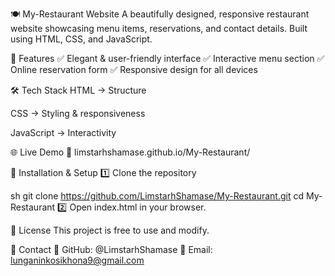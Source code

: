 🍽️ My-Restaurant Website
A beautifully designed, responsive restaurant website showcasing menu items, reservations, and contact details. Built using HTML, CSS, and JavaScript.

🔹 Features
✅ Elegant & user-friendly interface ✅ Interactive menu section ✅ Online reservation form ✅ Responsive design for all devices

🛠 Tech Stack
HTML → Structure

CSS → Styling & responsiveness

JavaScript → Interactivity

🌐 Live Demo
🔗 limstarhshamase.github.io/My-Restaurant/

💾 Installation & Setup
1️⃣ Clone the repository

sh
git clone https://github.com/LimstarhShamase/My-Restaurant.git
cd My-Restaurant
2️⃣ Open index.html in your browser.

📜 License
This project is free to use and modify.

📝 Contact
💼 GitHub: @LimstarhShamase 📧 Email: lunganinkosikhona9@gmail.com
